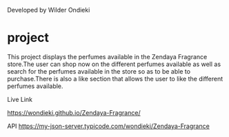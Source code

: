 Developed by Wilder Ondieki

# project
This project displays the perfumes available in the Zendaya Fragrance store.The user can shop now on the different perfumes available as well as search for the perfumes available in the store so as to be able to purchase.There is also a like section that allows the user to like the different perfumes available.

Live Link

https://wondieki.github.io/Zendaya-Fragrance/

API
https://my-json-server.typicode.com/wondieki/Zendaya-Fragrance

